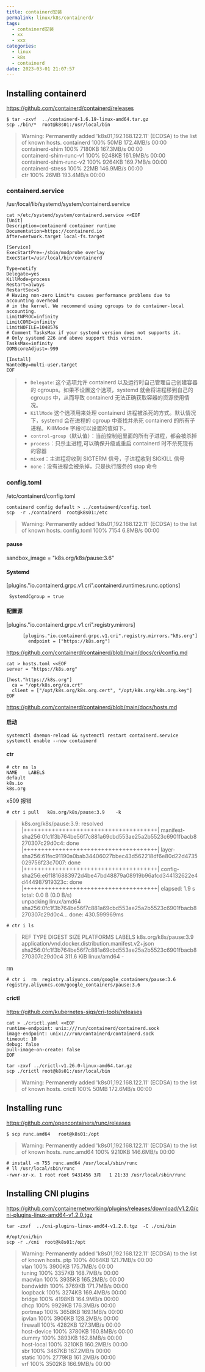 ```yaml
---
title: containerd安装
permalink: linux/k8s/containerd/
tags:
  - containerd安装
  - xx
  - xxx
categories:
  - linux
  - k8s
  - containerd
date: 2023-03-01 21:07:57
---
```




## Installing containerd

https://github.com/containerd/containerd/releases

```
$ tar -zxvf  ../containerd-1.6.19-linux-amd64.tar.gz
scp ./bin/*  root@k8s01:/usr/local/bin
```

>Warning: Permanently added 'k8s01,192.168.122.11' (ECDSA) to the list of known hosts.
>containerd                                    100%   50MB 172.4MB/s   00:00    
>containerd-shim                               100% 7180KB 167.3MB/s   00:00    
>containerd-shim-runc-v1                       100% 9248KB 161.9MB/s   00:00    
>containerd-shim-runc-v2                       100% 9264KB 169.7MB/s   00:00    
>containerd-stress                             100%   22MB 146.9MB/s   00:00    
>ctr                                           100%   26MB 193.4MB/s   00:00  

<!--more-->

### containerd.service

/usr/local/lib/systemd/system/containerd.service

```
cat >/etc/systemd/system/containerd.service <<EOF
[Unit]
Description=containerd container runtime
Documentation=https://containerd.io
After=network.target local-fs.target

[Service]
ExecStartPre=-/sbin/modprobe overlay
ExecStart=/usr/local/bin/containerd

Type=notify
Delegate=yes
KillMode=process
Restart=always
RestartSec=5
# Having non-zero Limit*s causes performance problems due to accounting overhead
# in the kernel. We recommend using cgroups to do container-local accounting.
LimitNPROC=infinity
LimitCORE=infinity
LimitNOFILE=1048576
# Comment TasksMax if your systemd version does not supports it.
# Only systemd 226 and above support this version.
TasksMax=infinity
OOMScoreAdjust=-999

[Install]
WantedBy=multi-user.target
EOF
```

>- `Delegate`: 这个选项允许 containerd 以及运行时自己管理自己创建容器的 cgroups。如果不设置这个选项，systemd 就会将进程移到自己的 cgroups 中，从而导致 containerd 无法正确获取容器的资源使用情况。
>- `KillMode` 这个选项用来处理 containerd 进程被杀死的方式。默认情况下，systemd 会在进程的 cgroup 中查找并杀死 containerd 的所有子进程。KillMode 字段可以设置的值如下。
>  - `control-group`（默认值）：当前控制组里面的所有子进程，都会被杀掉
>  - `process`：只杀主进程,可以确保升级或重启 containerd 时不杀死现有的容器
>  - `mixed`：主进程将收到 SIGTERM 信号，子进程收到 SIGKILL 信号
>  - `none`：没有进程会被杀掉，只是执行服务的 stop 命令
>
>





### config.toml

/etc/containerd/config.toml

```
containerd config default > ../containerd/config.toml
scp  -r ./containerd  root@k8s01:/etc
```

>Warning: Permanently added 'k8s01,192.168.122.11' (ECDSA) to the list of known hosts.
>config.toml                                   100% 7154     6.8MB/s   00:00 

#### pause

sandbox_image = "k8s.org/k8s/pause:3.6"

#### Systemd

[plugins."io.containerd.grpc.v1.cri".containerd.runtimes.runc.options]

```
 SystemdCgroup = true
```



#### 配置源

[plugins."io.containerd.grpc.v1.cri".registry.mirrors]

          [plugins."io.containerd.grpc.v1.cri".registry.mirrors."k8s.org"]
            endpoint = ["https://k8s.org"]

https://github.com/containerd/containerd/blob/main/docs/cri/config.md

```
cat > hosts.toml <<EOF
server = "https://k8s.org"

[host."https://k8s.org"]
  ca = "/opt/k8s.org/ca.crt"
  client = ["/opt/k8s.org/k8s.org.cert", "/opt/k8s.org/k8s.org.key"]
EOF
```

https://github.com/containerd/containerd/blob/main/docs/hosts.md





#### 启动

```
systemctl daemon-reload && systemctl restart containerd.service
systemctl enable --now containerd
```



#### ctr



```
# ctr ns ls
NAME    LABELS 
default        
k8s.io         
k8s.org        
```



x509 报错

```
# ctr i pull   k8s.org/k8s/pause:3.9    -k
```

>k8s.org/k8s/pause:3.9:                                                            resolved       |++++++++++++++++++++++++++++++++++++++| 
>manifest-sha256:0fc1f3b764be56f7c881a69cbd553ae25a2b5523c6901fbacb8270307c29d0c4: done           |++++++++++++++++++++++++++++++++++++++| 
>layer-sha256:61fec91190a0bab34406027bbec43d562218df6e80d22d4735029756f23c7007:    done           |++++++++++++++++++++++++++++++++++++++| 
>config-sha256:e6f1816883972d4be47bd48879a08919b96afcd344132622e4d444987919323c:   done           |++++++++++++++++++++++++++++++++++++++| 
>elapsed: 1.9 s                                                                    total:   0.0 B (0.0 B/s)                                         
>unpacking linux/amd64 sha256:0fc1f3b764be56f7c881a69cbd553ae25a2b5523c6901fbacb8270307c29d0c4...
>done: 430.599969ms	



```
# ctr i ls 
```

>REF                   TYPE                                                 DIGEST                                                                  SIZE      PLATFORMS   LABELS 
>k8s.org/k8s/pause:3.9 application/vnd.docker.distribution.manifest.v2+json sha256:0fc1f3b764be56f7c881a69cbd553ae25a2b5523c6901fbacb8270307c29d0c4 311.6 KiB linux/amd64 -      



rm

```
# ctr i  rm  registry.aliyuncs.com/google_containers/pause:3.6
registry.aliyuncs.com/google_containers/pause:3.6
```





#### crictl

https://github.com/kubernetes-sigs/cri-tools/releases



```
cat > ./crictl.yaml <<EOF
runtime-endpoint: unix:///run/containerd/containerd.sock
image-endpoint: unix:///run/containerd/containerd.sock
timeout: 10
debug: false
pull-image-on-create: false
EOF
```



```
tar -zxvf ../crictl-v1.26.0-linux-amd64.tar.gz
scp ./crictl root@k8s01:/usr/local/bin
```

>Warning: Permanently added 'k8s01,192.168.122.11' (ECDSA) to the list of known hosts.
>crictl                                        100%   50MB 172.6MB/s   00:00



## Installing runc

 https://github.com/opencontainers/runc/releases

```
$ scp runc.amd64   root@k8s01:/opt
```

>Warning: Permanently added 'k8s01,192.168.122.11' (ECDSA) to the list of known hosts.
>runc.amd64                                    100% 9210KB 146.6MB/s   00:00 



```
# install -m 755 runc.amd64 /usr/local/sbin/runc
# ll /usr/local/sbin/runc
-rwxr-xr-x. 1 root root 9431456 3月   1 21:33 /usr/local/sbin/runc

```





## Installing CNI plugins



https://github.com/containernetworking/plugins/releases/download/v1.2.0/cni-plugins-linux-amd64-v1.2.0.tgz



```
tar -zxvf  ../cni-plugins-linux-amd64-v1.2.0.tgz  -C ./cni/bin

#/opt/cni/bin
scp -r ./cni  root@k8s01:/opt
```

>Warning: Permanently added 'k8s01,192.168.122.11' (ECDSA) to the list of known hosts.
>ptp                                           100% 4064KB 121.7MB/s   00:00    
>vlan                                          100% 3900KB 175.7MB/s   00:00    
>tuning                                        100% 3357KB 168.7MB/s   00:00    
>macvlan                                       100% 3935KB 165.2MB/s   00:00    
>bandwidth                                     100% 3769KB 171.7MB/s   00:00    
>loopback                                      100% 3274KB 169.4MB/s   00:00    
>bridge                                        100% 4198KB 164.9MB/s   00:00    
>dhcp                                          100% 9929KB 176.3MB/s   00:00    
>portmap                                       100% 3658KB 169.1MB/s   00:00    
>ipvlan                                        100% 3906KB 128.2MB/s   00:00    
>firewall                                      100% 4282KB 127.3MB/s   00:00    
>host-device                                   100% 3780KB 160.8MB/s   00:00    
>dummy                                         100% 3893KB 162.8MB/s   00:00    
>host-local                                    100% 3210KB 160.2MB/s   00:00    
>sbr                                           100% 3467KB 167.2MB/s   00:00    
>static                                        100% 2779KB 161.2MB/s   00:00    
>vrf                                           100% 3502KB 166.9MB/s   00:00   

